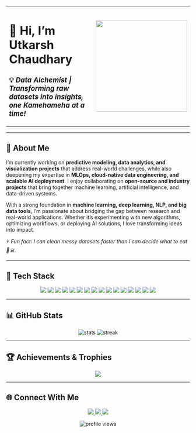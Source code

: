 <div align="center">

<table>
  <tr>
    <td align="left" width="60%">
      <h1>👋 Hi, I’m Utkarsh Chaudhary</h1>
      <h3>💡 <i>Data Alchemist | Transforming raw datasets into insights, one Kamehameha at a time!</i></h3>
    </td>
    <td align="right" width="40%">
      <img src="https://media.giphy.com/media/3oEjHWbXcpeKhTktXi/giphy.gif" width="250">
    </td>
  </tr>
</table>

</div>

---
## 🥂 About Me  

I’m currently working on **predictive modeling, data analytics, and visualization projects** that address real-world challenges, while also deepening my expertise in **MLOps, cloud-native data engineering, and scalable AI deployment**. I enjoy collaborating on **open-source and industry projects** that bring together machine learning, artificial intelligence, and data-driven systems.  

With a strong foundation in **machine learning, deep learning, NLP, and big data tools**, I’m passionate about bridging the gap between research and real-world applications. Whether it’s experimenting with new algorithms, optimizing workflows, or deploying AI solutions, I love transforming ideas into impact.  

⚡ *Fun fact: I can clean messy datasets faster than I can decide what to eat 🍜📊.*  

---

## 🚀 Tech Stack  

<p align="center">
  <a href="https://www.python.org/" target="_blank"><img src="https://img.shields.io/badge/PYTHON-3776AB?style=for-the-badge&logo=python&logoColor=white"/></a>
  <a href="https://pytorch.org/" target="_blank"><img src="https://img.shields.io/badge/PYTORCH-EE4C2C?style=for-the-badge&logo=pytorch&logoColor=white"/></a>
  <a href="https://www.tensorflow.org/" target="_blank"><img src="https://img.shields.io/badge/TENSORFLOW-FF6F00?style=for-the-badge&logo=tensorflow&logoColor=white"/></a>
  <a href="https://scikit-learn.org/" target="_blank"><img src="https://img.shields.io/badge/SCIKIT--LEARN-F7931E?style=for-the-badge&logo=scikitlearn&logoColor=white"/></a>
  <a href="https://www.mysql.com/" target="_blank"><img src="https://img.shields.io/badge/MYSQL-4479A1?style=for-the-badge&logo=mysql&logoColor=white"/></a>
  <a href="https://www.postgresql.org/" target="_blank"><img src="https://img.shields.io/badge/POSTGRESQL-4169E1?style=for-the-badge&logo=postgresql&logoColor=white"/></a>
  <a href="https://www.mongodb.com/" target="_blank"><img src="https://img.shields.io/badge/MONGODB-4EA94B?style=for-the-badge&logo=mongodb&logoColor=white"/></a>
  <a href="https://spark.apache.org/" target="_blank"><img src="https://img.shields.io/badge/APACHE%20SPARK-E25A1C?style=for-the-badge&logo=apachespark&logoColor=white"/></a>
  <a href="https://hadoop.apache.org/" target="_blank"><img src="https://img.shields.io/badge/HADOOP-66CCFF?style=for-the-badge&logo=apachehadoop&logoColor=black"/></a>
  <a href="https://git-scm.com/" target="_blank"><img src="https://img.shields.io/badge/GIT-F05032?style=for-the-badge&logo=git&logoColor=white"/></a>
  <a href="https://github.com/" target="_blank"><img src="https://img.shields.io/badge/GITHUB-181717?style=for-the-badge&logo=github&logoColor=white"/></a>
  <a href="https://www.linux.org/" target="_blank"><img src="https://img.shields.io/badge/LINUX-FCC624?style=for-the-badge&logo=linux&logoColor=black"/></a>
  <a href="https://www.microsoft.com/en/microsoft-365/excel" target="_blank"><img src="https://img.shields.io/badge/EXCEL-217346?style=for-the-badge&logo=microsoftexcel&logoColor=white"/></a>
  <a href="https://www.tableau.com/" target="_blank"><img src="https://img.shields.io/badge/TABLEAU-E97627?style=for-the-badge&logo=tableau&logoColor=white"/></a>
  <a href="https://www.ibm.com/products/cognos-analytics" target="_blank"><img src="https://img.shields.io/badge/IBM%20COGNOS-054ADA?style=for-the-badge&logo=ibm&logoColor=white"/></a>
  <a href="https://www.overleaf.com/" target="_blank"><img src="https://img.shields.io/badge/LATEX-008080?style=for-the-badge&logo=latex&logoColor=white"/></a>
</p>

---

## 📊 GitHub Stats  

<p align="center">
  <img src="https://github-readme-stats.vercel.app/api?username=kakarot333&show_icons=true&theme=radical" alt="stats"/>
  <img src="https://github-readme-streak-stats.herokuapp.com/?user=kakarot333&theme=radical" alt="streak"/>
</p>

---

## 🏆 Achievements & Trophies  

<p align="center">
  <img src="https://github-profile-trophy.vercel.app/?username=kakarot333&theme=radical&no-frame=false&no-bg=true&margin-w=15&margin-h=15"/>
</p>

---

## 🌐 Connect With Me  

<p align="center">
  <a href="https://www.linkedin.com/in/utkarshchaudhary33/" target="_blank">
    <img src="https://img.shields.io/badge/-LinkedIn-%230077B5?style=for-the-badge&logo=linkedin&logoColor=white"/>
  </a>
  <a href="mailto:utkarshchaudhary3690@gmail.com" target="_blank">
    <img src="https://img.shields.io/badge/-Email-D14836?style=for-the-badge&logo=gmail&logoColor=white"/>
  </a>
  <a href="https://www.kaggle.com/utkarshchaudhary33" target="_blank">
    <img src="https://img.shields.io/badge/Kaggle-20BEFF?style=for-the-badge&logo=kaggle&logoColor=white"/>
  </a>
</p>

<p align="center">
  <img src="https://komarev.com/ghpvc/?username=kakarot333&label=Profile%20Views&color=0e75b6&style=flat" alt="profile views"/>
</p>
